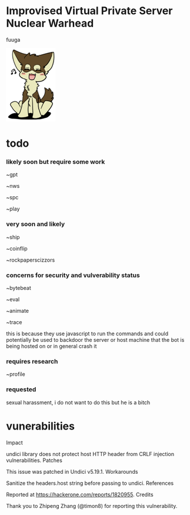 # Improvised Virtual Private Server Nuclear Warhead
fuuga

![](images/fuuga.png)

# todo

### likely soon but require some work
~gpt

~nws

~spc

~play

### very soon and likely

~ship

~coinflip

~rockpaperscizzors

### concerns for security and vulverability status 

~bytebeat

~eval

~animate

~trace

this is because they use javascript to run the commands and could potentially be used to backdoor the server or host machine that the bot is being hosted on or in general crash it

### requires research

~profile

### requested 

sexual harassment, i do not want to do this but he is a bitch

# vunerabilities

Impact

undici library does not protect host HTTP header from CRLF injection vulnerabilities.
Patches

This issue was patched in Undici v5.19.1.
Workarounds

Sanitize the headers.host string before passing to undici.
References

Reported at https://hackerone.com/reports/1820955.
Credits

Thank you to Zhipeng Zhang (@timon8) for reporting this vulnerability.
